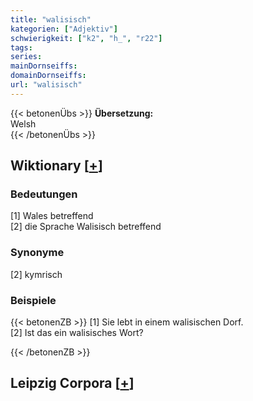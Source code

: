 ```yaml
---
title: "walisisch"
kategorien: ["Adjektiv"]
schwierigkeit: ["k2", "h_", "r22"]
tags:
series:
mainDornseiffs:
domainDornseiffs:
url: "walisisch"
---
```


{{< betonenÜbs >}}
**Übersetzung:**  
Welsh  
{{< /betonenÜbs >}}

## Wiktionary [[+](https://de.wiktionary.org/wiki/walisisch)]

### Bedeutungen
[1] Wales betreffend  
[2] die Sprache Walisisch betreffend  

### Synonyme
[2] kymrisch  

### Beispiele
{{< betonenZB >}}
[1] Sie lebt in einem walisischen Dorf.  
[2] Ist das ein walisisches Wort?  

{{< /betonenZB >}}

## Leipzig Corpora [[+](https://corpora.uni-leipzig.de/en/res?word=walisisch&corpusId=deu_newscrawl-public_2018)]

